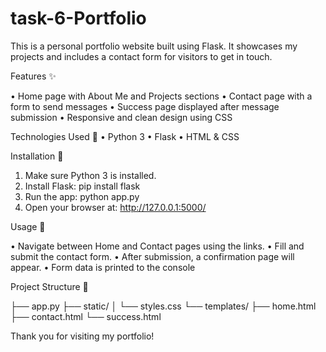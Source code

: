 # task-6-Portfolio

This is a personal portfolio website built using Flask. It showcases my projects and includes a contact form for visitors to get in touch.


Features ✨

• Home page with About Me and Projects sections
• Contact page with a form to send messages
• Success page displayed after message submission
• Responsive and clean design using CSS

Technologies Used 🔨
• Python 3
• Flask
• HTML & CSS

Installation 💼

1. Make sure Python 3 is installed.
2. Install Flask:
pip install flask
3. Run the app:
python app.py
4. Open your browser at:
http://127.0.0.1:5000/

Usage 🚀

• Navigate between Home and Contact pages using the links.
• Fill and submit the contact form.
• After submission, a confirmation page will appear.
• Form data is printed to the console 

Project Structure 📁

├── app.py
├── static/
│   └── styles.css
└── templates/
    ├── home.html
    ├── contact.html
    └── success.html


Thank you for visiting my portfolio!



